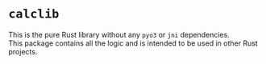 # `calclib`

This is the pure Rust library without any `pyo3` or `jni` dependencies.  
This package contains all the logic and is intended to be used in other Rust projects.
